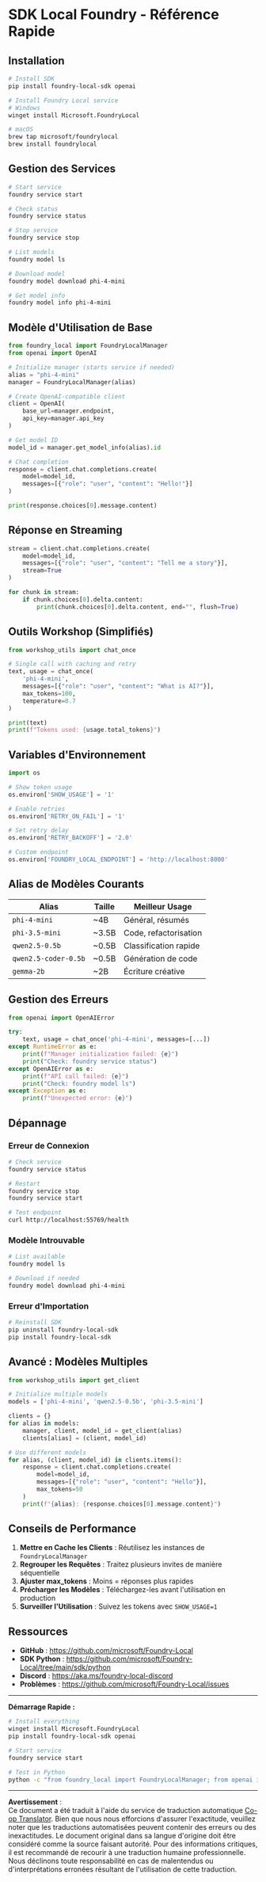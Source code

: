 <!--
CO_OP_TRANSLATOR_METADATA:
{
  "original_hash": "1a52481fe75c7692d785aef8da50e5e7",
  "translation_date": "2025-10-08T19:23:10+00:00",
  "source_file": "Workshop/FOUNDRY_SDK_QUICKREF.md",
  "language_code": "fr"
}
-->
# SDK Local Foundry - Référence Rapide

## Installation

```bash
# Install SDK
pip install foundry-local-sdk openai

# Install Foundry Local service
# Windows
winget install Microsoft.FoundryLocal

# macOS
brew tap microsoft/foundrylocal
brew install foundrylocal
```

## Gestion des Services

```bash
# Start service
foundry service start

# Check status
foundry service status

# Stop service
foundry service stop

# List models
foundry model ls

# Download model
foundry model download phi-4-mini

# Get model info
foundry model info phi-4-mini
```

## Modèle d'Utilisation de Base

```python
from foundry_local import FoundryLocalManager
from openai import OpenAI

# Initialize manager (starts service if needed)
alias = "phi-4-mini"
manager = FoundryLocalManager(alias)

# Create OpenAI-compatible client
client = OpenAI(
    base_url=manager.endpoint,
    api_key=manager.api_key
)

# Get model ID
model_id = manager.get_model_info(alias).id

# Chat completion
response = client.chat.completions.create(
    model=model_id,
    messages=[{"role": "user", "content": "Hello!"}]
)

print(response.choices[0].message.content)
```

## Réponse en Streaming

```python
stream = client.chat.completions.create(
    model=model_id,
    messages=[{"role": "user", "content": "Tell me a story"}],
    stream=True
)

for chunk in stream:
    if chunk.choices[0].delta.content:
        print(chunk.choices[0].delta.content, end="", flush=True)
```

## Outils Workshop (Simplifiés)

```python
from workshop_utils import chat_once

# Single call with caching and retry
text, usage = chat_once(
    'phi-4-mini',
    messages=[{"role": "user", "content": "What is AI?"}],
    max_tokens=100,
    temperature=0.7
)

print(text)
print(f"Tokens used: {usage.total_tokens}")
```

## Variables d'Environnement

```python
import os

# Show token usage
os.environ['SHOW_USAGE'] = '1'

# Enable retries
os.environ['RETRY_ON_FAIL'] = '1'

# Set retry delay
os.environ['RETRY_BACKOFF'] = '2.0'

# Custom endpoint
os.environ['FOUNDRY_LOCAL_ENDPOINT'] = 'http://localhost:8000'
```

## Alias de Modèles Courants

| Alias | Taille | Meilleur Usage |
|-------|--------|----------------|
| `phi-4-mini` | ~4B | Général, résumés |
| `phi-3.5-mini` | ~3.5B | Code, refactorisation |
| `qwen2.5-0.5b` | ~0.5B | Classification rapide |
| `qwen2.5-coder-0.5b` | ~0.5B | Génération de code |
| `gemma-2b` | ~2B | Écriture créative |

## Gestion des Erreurs

```python
from openai import OpenAIError

try:
    text, usage = chat_once('phi-4-mini', messages=[...])
except RuntimeError as e:
    print(f"Manager initialization failed: {e}")
    print("Check: foundry service status")
except OpenAIError as e:
    print(f"API call failed: {e}")
    print("Check: foundry model ls")
except Exception as e:
    print(f"Unexpected error: {e}")
```

## Dépannage

### Erreur de Connexion
```bash
# Check service
foundry service status

# Restart
foundry service stop
foundry service start

# Test endpoint
curl http://localhost:55769/health
```

### Modèle Introuvable
```bash
# List available
foundry model ls

# Download if needed
foundry model download phi-4-mini
```

### Erreur d'Importation
```bash
# Reinstall SDK
pip uninstall foundry-local-sdk
pip install foundry-local-sdk
```

## Avancé : Modèles Multiples

```python
from workshop_utils import get_client

# Initialize multiple models
models = ['phi-4-mini', 'qwen2.5-0.5b', 'phi-3.5-mini']

clients = {}
for alias in models:
    manager, client, model_id = get_client(alias)
    clients[alias] = (client, model_id)

# Use different models
for alias, (client, model_id) in clients.items():
    response = client.chat.completions.create(
        model=model_id,
        messages=[{"role": "user", "content": "Hello"}],
        max_tokens=50
    )
    print(f"{alias}: {response.choices[0].message.content}")
```

## Conseils de Performance

1. **Mettre en Cache les Clients** : Réutilisez les instances de `FoundryLocalManager`
2. **Regrouper les Requêtes** : Traitez plusieurs invites de manière séquentielle
3. **Ajuster max_tokens** : Moins = réponses plus rapides
4. **Précharger les Modèles** : Téléchargez-les avant l'utilisation en production
5. **Surveiller l'Utilisation** : Suivez les tokens avec `SHOW_USAGE=1`

## Ressources

- **GitHub** : https://github.com/microsoft/Foundry-Local
- **SDK Python** : https://github.com/microsoft/Foundry-Local/tree/main/sdk/python
- **Discord** : https://aka.ms/foundry-local-discord
- **Problèmes** : https://github.com/microsoft/Foundry-Local/issues

---

**Démarrage Rapide :**
```bash
# Install everything
winget install Microsoft.FoundryLocal
pip install foundry-local-sdk openai

# Start service
foundry service start

# Test in Python
python -c "from foundry_local import FoundryLocalManager; from openai import OpenAI; m = FoundryLocalManager('phi-4-mini'); c = OpenAI(base_url=m.endpoint, api_key=m.api_key); r = c.chat.completions.create(model=m.get_model_info('phi-4-mini').id, messages=[{'role':'user','content':'Hi'}]); print(r.choices[0].message.content)"
```

---

**Avertissement** :  
Ce document a été traduit à l'aide du service de traduction automatique [Co-op Translator](https://github.com/Azure/co-op-translator). Bien que nous nous efforcions d'assurer l'exactitude, veuillez noter que les traductions automatisées peuvent contenir des erreurs ou des inexactitudes. Le document original dans sa langue d'origine doit être considéré comme la source faisant autorité. Pour des informations critiques, il est recommandé de recourir à une traduction humaine professionnelle. Nous déclinons toute responsabilité en cas de malentendus ou d'interprétations erronées résultant de l'utilisation de cette traduction.